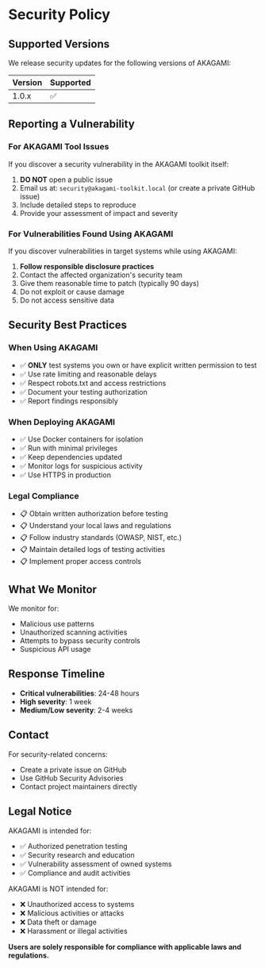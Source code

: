 # Security Policy

## Supported Versions

We release security updates for the following versions of AKAGAMI:

| Version | Supported          |
| ------- | ------------------ |
| 1.0.x   | :white_check_mark: |

## Reporting a Vulnerability

### For AKAGAMI Tool Issues

If you discover a security vulnerability in the AKAGAMI toolkit itself:

1. **DO NOT** open a public issue
2. Email us at: `security@akagami-toolkit.local` (or create a private GitHub issue)
3. Include detailed steps to reproduce
4. Provide your assessment of impact and severity

### For Vulnerabilities Found Using AKAGAMI

If you discover vulnerabilities in target systems while using AKAGAMI:

1. **Follow responsible disclosure practices**
2. Contact the affected organization's security team
3. Give them reasonable time to patch (typically 90 days)
4. Do not exploit or cause damage
5. Do not access sensitive data

## Security Best Practices

### When Using AKAGAMI

- ✅ **ONLY** test systems you own or have explicit written permission to test
- ✅ Use rate limiting and reasonable delays
- ✅ Respect robots.txt and access restrictions
- ✅ Document your testing authorization
- ✅ Report findings responsibly

### When Deploying AKAGAMI

- ✅ Use Docker containers for isolation
- ✅ Run with minimal privileges
- ✅ Keep dependencies updated
- ✅ Monitor logs for suspicious activity
- ✅ Use HTTPS in production

### Legal Compliance

- 📋 Obtain written authorization before testing
- 📋 Understand your local laws and regulations
- 📋 Follow industry standards (OWASP, NIST, etc.)
- 📋 Maintain detailed logs of testing activities
- 📋 Implement proper access controls

## What We Monitor

We monitor for:
- Malicious use patterns
- Unauthorized scanning activities
- Attempts to bypass security controls
- Suspicious API usage

## Response Timeline

- **Critical vulnerabilities**: 24-48 hours
- **High severity**: 1 week
- **Medium/Low severity**: 2-4 weeks

## Contact

For security-related concerns:
- Create a private issue on GitHub
- Use GitHub Security Advisories
- Contact project maintainers directly

## Legal Notice

AKAGAMI is intended for:
- ✅ Authorized penetration testing
- ✅ Security research and education
- ✅ Vulnerability assessment of owned systems
- ✅ Compliance and audit activities

AKAGAMI is NOT intended for:
- ❌ Unauthorized access to systems
- ❌ Malicious activities or attacks
- ❌ Data theft or damage
- ❌ Harassment or illegal activities

**Users are solely responsible for compliance with applicable laws and regulations.**
